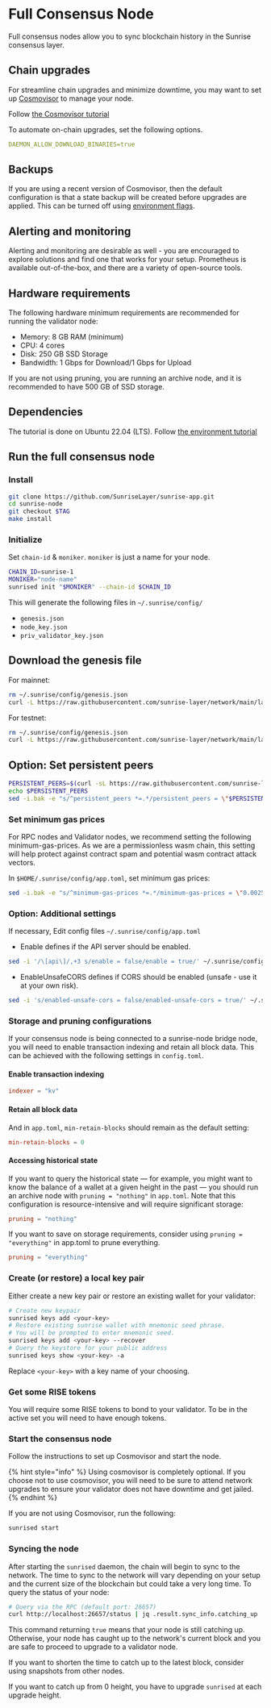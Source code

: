 # Full Consensus Node

Full consensus nodes allow you to sync blockchain history in the Sunrise consensus layer.

## Chain upgrades

For streamline chain upgrades and minimize downtime, you may want to set up [Cosmovisor](https://docs.cosmos.network/main/build/tooling/cosmovisor) to manage your node.

Follow [the Cosmovisor tutorial](setup-cosmovisor.md)

To automate on-chain upgrades, set the following options.

```yml
DAEMON_ALLOW_DOWNLOAD_BINARIES=true
```

## Backups

If you are using a recent version of Cosmovisor, then the default configuration is that a state backup will be created before upgrades are applied. This can be turned off using [environment flags](https://docs.cosmos.network/main/build/tooling/cosmovisor#command-line-arguments-and-environment-variables).

## Alerting and monitoring

Alerting and monitoring are desirable as well - you are encouraged to explore solutions and find one that works for your setup. Prometheus is available out-of-the-box, and there are a variety of open-source tools.

## Hardware requirements

The following hardware minimum requirements are recommended for running the validator node:

* Memory: 8 GB RAM (minimum)
* CPU: 4 cores
* Disk: 250 GB SSD Storage
* Bandwidth: 1 Gbps for Download/1 Gbps for Upload

If you are not using pruning, you are running an archive node, and it is recommended to have 500 GB of SSD storage.

## Dependencies

The tutorial is done on Ubuntu 22.04 (LTS). Follow [the environment tutorial](../../resources/enviromant.md)

## Run the full consensus node

### Install

```bash
git clone https://github.com/SunriseLayer/sunrise-app.git
cd sunrise-node
git checkout $TAG
make install
```

### Initialize

Set `chain-id` & `moniker`. `moniker` is just a name for your node.

```bash
CHAIN_ID=sunrise-1
MONIKER="node-name"
sunrised init "$MONIKER" --chain-id $CHAIN_ID
```

This will generate the following files in `~/.sunrise/config/`

* `genesis.json`
* `node_key.json`
* `priv_validator_key.json`

## Download the genesis file

For mainnet:

```bash
rm ~/.sunrise/config/genesis.json
curl -L https://raw.githubusercontent.com/sunrise-layer/network/main/launch/sunrise-1/genesis.json -o ~/.sunrise/config/genesis.json
```

For testnet:

```bash
rm ~/.sunrise/config/genesis.json
curl -L https://raw.githubusercontent.com/sunrise-layer/network/main/launch/sunrise-test-1/genesis.json -o ~/.sunrise/config/genesis.json
```

## Option: Set persistent peers

```bash
PERSISTENT_PEERS=$(curl -sL https://raw.githubusercontent.com/sunrise-layer/network/main/launch/sunrise-1/peers.txt | tr '\n' ',')
echo $PERSISTENT_PEERS
sed -i.bak -e "s/^persistent_peers *=.*/persistent_peers = \"$PERSISTENT_PEERS\"/" $HOME/.sunrise/config/config.toml
```

### Set minimum gas prices

For RPC nodes and Validator nodes, we recommend setting the following minimum-gas-prices. As we are a permissionless wasm chain, this setting will help protect against contract spam and potential wasm contract attack vectors.

In `$HOME/.sunrise/config/app.toml`, set minimum gas prices:

```Bash
sed -i.bak -e "s/^minimum-gas-prices *=.*/minimum-gas-prices = \"0.0025urise\"/" $HOME/.sunrise/config/app.toml
```

### Option: Additional settings

If necessary, Edit config files `~/.sunrise/config/app.toml`

* Enable defines if the API server should be enabled.

```bash
sed -i '/\[api\]/,+3 s/enable = false/enable = true/' ~/.sunrise/config/app.toml;
```

* EnableUnsafeCORS defines if CORS should be enabled (unsafe - use it at your own risk).

```bash
sed -i 's/enabled-unsafe-cors = false/enabled-unsafe-cors = true/' ~/.sunrise/config/app.toml;
```

### Storage and pruning configurations

If your consensus node is being connected to a sunrise-node bridge node, you will need to enable transaction indexing and retain all block data. This can be achieved with the following settings in `config.toml`.

#### Enable transaction indexing

```toml
indexer = "kv"
```

#### Retain all block data

And in `app.toml`, `min-retain-blocks` should remain as the default setting:

```toml
min-retain-blocks = 0
```

#### Accessing historical state

If you want to query the historical state — for example, you might want to know the balance of a wallet at a given height in the past — you should run an archive node with `pruning = "nothing"` in `app.toml`. Note that this configuration is resource-intensive and will require significant storage:

```toml
pruning = "nothing"
```

If you want to save on storage requirements, consider using `pruning = "everything"` in app.toml to prune everything.

```toml
pruning = "everything"
```

### Create (or restore) a local key pair

Either create a new key pair or restore an existing wallet for your validator:

```Bash
# Create new keypair
sunrised keys add <your-key>
# Restore existing sunrise wallet with mnemonic seed phrase.
# You will be prompted to enter mnemonic seed.
sunrised keys add <your-key> --recover
# Query the keystore for your public address
sunrised keys show <your-key> -a
```

Replace `<your-key>` with a key name of your choosing.

### Get some RISE tokens

You will require some RISE tokens to bond to your validator. To be in the active set you will need to have enough tokens.

### Start the consensus node

Follow the instructions to set up Cosmovisor and start the node.

{% hint style="info" %}
Using cosmovisor is completely optional. If you choose not to use cosmovisor, you will need to be sure to attend network upgrades to ensure your validator does not have downtime and get jailed.
{% endhint %}

If you are not using Cosmovisor, run the following:

```bash
sunrised start
```

### Syncing the node

After starting the `sunrised` daemon, the chain will begin to sync to the network. The time to sync to the network will vary depending on your setup and the current size of the blockchain but could take a very long time. To query the status of your node:

```Bash
# Query via the RPC (default port: 26657)
curl http://localhost:26657/status | jq .result.sync_info.catching_up
```

This command returning `true` means that your node is still catching up. Otherwise, your node has caught up to the network's current block and you are safe to proceed to upgrade to a validator node.

If you want to shorten the time to catch up to the latest block, consider using snapshots from other nodes.

If you want to catch up from 0 height, you have to upgrade `sunrised` at each upgrade height.
